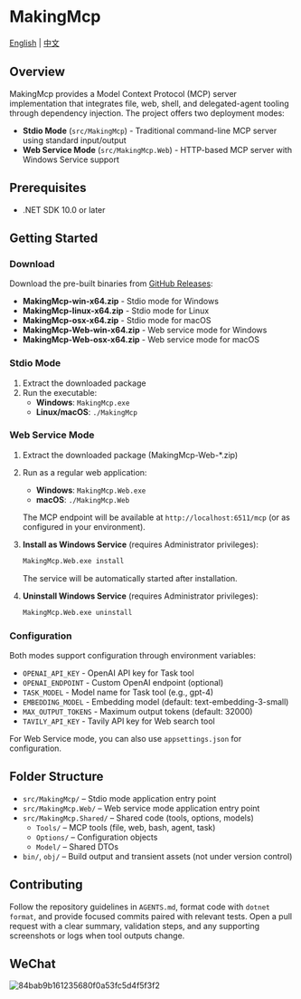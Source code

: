# MakingMcp

[English](README.md) | [中文](README.zh.md)

## Overview
MakingMcp provides a Model Context Protocol (MCP) server implementation that integrates file, web, shell, and delegated-agent tooling through dependency injection. The project offers two deployment modes:

- **Stdio Mode** (`src/MakingMcp`) - Traditional command-line MCP server using standard input/output
- **Web Service Mode** (`src/MakingMcp.Web`) - HTTP-based MCP server with Windows Service support

## Prerequisites
- .NET SDK 10.0 or later

## Getting Started

### Download
Download the pre-built binaries from [GitHub Releases](https://github.com/your-repo/MakingMcp/releases):
- **MakingMcp-win-x64.zip** - Stdio mode for Windows
- **MakingMcp-linux-x64.zip** - Stdio mode for Linux
- **MakingMcp-osx-x64.zip** - Stdio mode for macOS
- **MakingMcp-Web-win-x64.zip** - Web service mode for Windows
- **MakingMcp-Web-osx-x64.zip** - Web service mode for macOS

### Stdio Mode
1. Extract the downloaded package
2. Run the executable:
   - **Windows**: `MakingMcp.exe`
   - **Linux/macOS**: `./MakingMcp`

### Web Service Mode
1. Extract the downloaded package (MakingMcp-Web-*.zip)
2. Run as a regular web application:
   - **Windows**: `MakingMcp.Web.exe`
   - **macOS**: `./MakingMcp.Web`

   The MCP endpoint will be available at `http://localhost:6511/mcp` (or as configured in your environment).

3. **Install as Windows Service** (requires Administrator privileges):
   ```bash
   MakingMcp.Web.exe install
   ```
   The service will be automatically started after installation.

4. **Uninstall Windows Service** (requires Administrator privileges):
   ```bash
   MakingMcp.Web.exe uninstall
   ```

### Configuration
Both modes support configuration through environment variables:
- `OPENAI_API_KEY` - OpenAI API key for Task tool
- `OPENAI_ENDPOINT` - Custom OpenAI endpoint (optional)
- `TASK_MODEL` - Model name for Task tool (e.g., gpt-4)
- `EMBEDDING_MODEL` - Embedding model (default: text-embedding-3-small)
- `MAX_OUTPUT_TOKENS` - Maximum output tokens (default: 32000)
- `TAVILY_API_KEY` - Tavily API key for Web search tool

For Web Service mode, you can also use `appsettings.json` for configuration.

## Folder Structure
- `src/MakingMcp/` – Stdio mode application entry point
- `src/MakingMcp.Web/` – Web service mode application entry point
- `src/MakingMcp.Shared/` – Shared code (tools, options, models)
  - `Tools/` – MCP tools (file, web, bash, agent, task)
  - `Options/` – Configuration objects
  - `Model/` – Shared DTOs
- `bin/`, `obj/` – Build output and transient assets (not under version control)

## Contributing
Follow the repository guidelines in `AGENTS.md`, format code with `dotnet format`, and provide focused commits paired with relevant tests. Open a pull request with a clear summary, validation steps, and any supporting screenshots or logs when tool outputs change.


## WeChat
![84bab9b161235680f0a53fc5d4f5f3f2](https://github.com/user-attachments/assets/c16abfc9-d285-40be-b7c4-5ca6fc2cd9ab)

